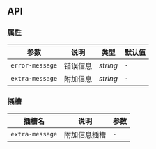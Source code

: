 ## API

### 属性

| 参数              | 说明      | 类型 | 默认值 | 
|-----------------|---------| --- | -- | 
| `error-message` | 错误信息    | _string_ | `-` |
| `extra-message` | 附加信息 | _string_ | `-` |

### 插槽

| 插槽名 | 说明 | 参数 |
| --- | --- | --- |
| `extra-message` | 附加信息插槽 | `-` |